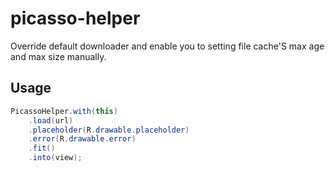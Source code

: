 picasso-helper
==============

Override default downloader and enable you to setting file cache'S max age and max size manually.

## Usage

```java
PicassoHelper.with(this)
    .load(url)
    .placeholder(R.drawable.placeholder)
    .error(R.drawable.error)
    .fit()
    .into(view);
```